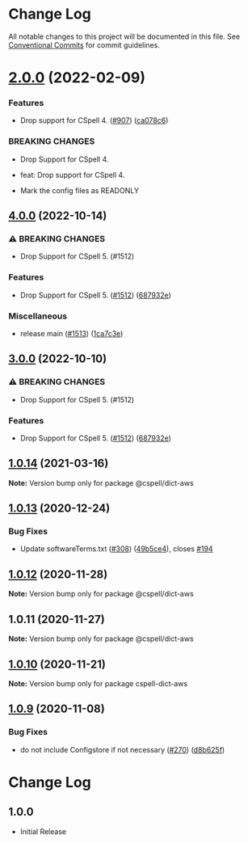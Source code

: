 # Change Log

All notable changes to this project will be documented in this file.
See [Conventional Commits](https://conventionalcommits.org) for commit guidelines.

# [2.0.0](https://github.com/streetsidesoftware/cspell-dicts/compare/@cspell/dict-aws@1.0.14...@cspell/dict-aws@2.0.0) (2022-02-09)


### Features

* Drop support for CSpell 4. ([#907](https://github.com/streetsidesoftware/cspell-dicts/issues/907)) ([ca078c6](https://github.com/streetsidesoftware/cspell-dicts/commit/ca078c6a2e188cc3cf6276db1ba7e007f0f06f27))


### BREAKING CHANGES

* Drop Support for CSpell 4.

* feat: Drop support for CSpell 4.
* Mark the config files as READONLY





## [4.0.0](https://github.com/treemmett/cspell-dicts/compare/@cspell/dict-aws-v3.0.0...@cspell/dict-aws@4.0.0) (2022-10-14)


### ⚠ BREAKING CHANGES

* Drop Support for CSpell 5. (#1512)

### Features

* Drop Support for CSpell 5. ([#1512](https://github.com/treemmett/cspell-dicts/issues/1512)) ([687932e](https://github.com/treemmett/cspell-dicts/commit/687932e187e4bce87d7904e3a2e53dd6de6ac372))


### Miscellaneous

* release main ([#1513](https://github.com/treemmett/cspell-dicts/issues/1513)) ([1ca7c3e](https://github.com/treemmett/cspell-dicts/commit/1ca7c3ef9e48ab76719fd8e7b578eaee452ddf68))

## [3.0.0](https://github.com/streetsidesoftware/cspell-dicts/compare/@cspell/dict-aws@2.0.0...@cspell/dict-aws@3.0.0) (2022-10-10)


### ⚠ BREAKING CHANGES

* Drop Support for CSpell 5. (#1512)

### Features

* Drop Support for CSpell 5. ([#1512](https://github.com/streetsidesoftware/cspell-dicts/issues/1512)) ([687932e](https://github.com/streetsidesoftware/cspell-dicts/commit/687932e187e4bce87d7904e3a2e53dd6de6ac372))

## [1.0.14](https://github.com/streetsidesoftware/cspell-dicts/compare/@cspell/dict-aws@1.0.13...@cspell/dict-aws@1.0.14) (2021-03-16)

**Note:** Version bump only for package @cspell/dict-aws





## [1.0.13](https://github.com/streetsidesoftware/cspell-dicts/compare/@cspell/dict-aws@1.0.12...@cspell/dict-aws@1.0.13) (2020-12-24)


### Bug Fixes

* Update softwareTerms.txt ([#308](https://github.com/streetsidesoftware/cspell-dicts/issues/308)) ([49b5ce4](https://github.com/streetsidesoftware/cspell-dicts/commit/49b5ce4a2436f3c99969d6425128d55f84c8a7fc)), closes [#194](https://github.com/streetsidesoftware/cspell-dicts/issues/194)





## [1.0.12](https://github.com/streetsidesoftware/cspell-dicts/compare/@cspell/dict-aws@1.0.11...@cspell/dict-aws@1.0.12) (2020-11-28)

**Note:** Version bump only for package @cspell/dict-aws





## 1.0.11 (2020-11-27)

**Note:** Version bump only for package @cspell/dict-aws





## [1.0.10](https://github.com/streetsidesoftware/cspell-dicts/compare/cspell-dict-aws@1.0.9...cspell-dict-aws@1.0.10) (2020-11-21)

**Note:** Version bump only for package cspell-dict-aws

## [1.0.9](https://github.com/streetsidesoftware/cspell-dicts/compare/cspell-dict-aws@1.0.8...cspell-dict-aws@1.0.9) (2020-11-08)

### Bug Fixes

- do not include Configstore if not necessary ([#270](https://github.com/streetsidesoftware/cspell-dicts/issues/270)) ([d8b625f](https://github.com/streetsidesoftware/cspell-dicts/commit/d8b625f2f42d5cc6c4a9390216ac1e5037886e44))

# Change Log

## 1.0.0

- Initial Release
